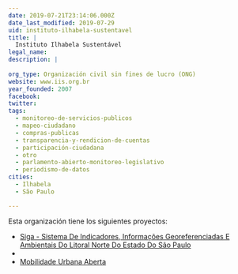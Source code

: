 ```yaml
---
date: 2019-07-21T23:14:06.000Z
date_last_modified: 2019-07-29
uid: instituto-ilhabela-sustentavel
title: |
  Instituto Ilhabela Sustentável
legal_name: 
description: |
  
org_type: Organización civil sin fines de lucro (ONG)
website: www.iis.org.br
year_founded: 2007
facebook: 
twitter: 
tags:
  - monitoreo-de-servicios-publicos
  - mapeo-ciudadano
  - compras-publicas
  - transparencia-y-rendicion-de-cuentas
  - participación-ciudadana
  - otro
  - parlamento-abierto-monitoreo-legislativo
  - periodismo-de-datos
cities: 
  - Ilhabela
  - São Paulo

---
```


Esta organización tiene los siguientes proyectos:

- [Siga - Sistema De Indicadores, Informações Georeferenciadas E Ambientais Do Litoral Norte Do Estado Do São Paulo](/proyectos/siga-sistema-de-indicadores-informacões-georeferenciadas-e-ambientais-do-litoral-norte-do-estado-do-são-paulo)
- [](/proyectos/mobilidade-urbana-aberta)
- [Mobilidade Urbana Aberta](/proyectos/mobilidade-urbana-aberta)
